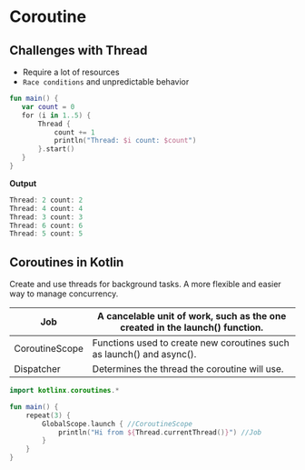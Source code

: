 # Coroutine

## Challenges with Thread

- Require a lot of resources
- `Race conditions` and unpredictable behavior

```kotlin
fun main() {
   var count = 0
   for (i in 1..5) {
       Thread {
           count += 1
           println("Thread: $i count: $count")
       }.start()
   }
}
```

**Output**

```kotlin
Thread: 2 count: 2
Thread: 4 count: 4
Thread: 3 count: 3
Thread: 6 count: 6
Thread: 5 count: 5
```

## Coroutines in Kotlin

Create and use threads for background tasks. A more flexible and easier way to manage concurrency.

| Job | A cancelable unit of work, such as the one created in the launch() function. |
| --- | --- |
| CoroutineScope | Functions used to create new coroutines such as launch() and async(). |
| Dispatcher | Determines the thread the coroutine will use. |

```kotlin
import kotlinx.coroutines.*

fun main() {
    repeat(3) {
        GlobalScope.launch { //CoroutineScope
            println("Hi from ${Thread.currentThread()}") //Job
        }
    }
}
```